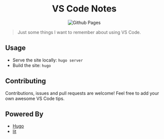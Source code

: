 <h1 align="center">VS Code Notes</h1>
<p align="center">
<img src="https://github.com/lx4r/vscode-notes/workflows/GitHub%20Pages/badge.svg" alt="Github Pages" />
</p>

> Just some things I want to remember about using VS Code.

## Usage

- Serve the site locally: `hugo server`
- Build the site: `hugo`

## Contributing

Contributions, issues and pull requests are welcome! Feel free to add your own awesome VS Code tips.

## Powered By

- [Hugo](https://gohugo.io/)
- [lit](https://github.com/ajusa/lit)
